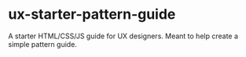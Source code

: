 # ux-starter-pattern-guide
A starter HTML/CSS/JS guide for UX designers. Meant to help create a simple pattern guide.
